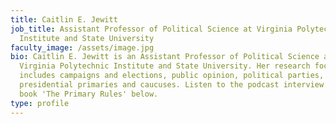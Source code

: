 ```yaml
---
title: Caitlin E. Jewitt
job_title: Assistant Professor of Political Science at Virginia Polytechnic
  Institute and State University
faculty_image: /assets/image.jpg
bio: Caitlin E. Jewitt is an Assistant Professor of Political Science at
  Virginia Polytechnic Institute and State University. Her research focus
  includes campaigns and elections, public opinion, political parties, and
  presidential primaries and caucuses. Listen to the podcast interview on her
  book 'The Primary Rules' below.
type: profile
---
```


